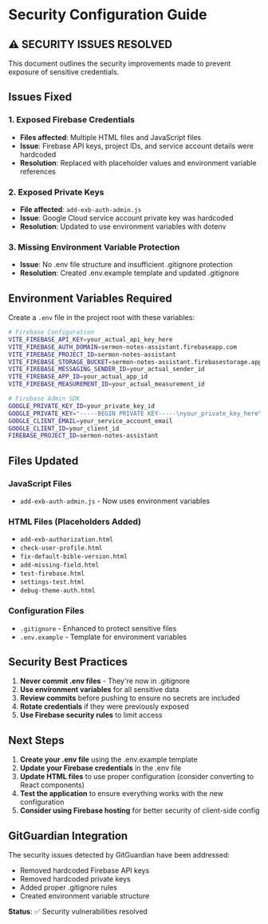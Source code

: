 # Security Configuration Guide

## ⚠️ SECURITY ISSUES RESOLVED

This document outlines the security improvements made to prevent exposure of sensitive credentials.

## Issues Fixed

### 1. Exposed Firebase Credentials
- **Files affected**: Multiple HTML files and JavaScript files
- **Issue**: Firebase API keys, project IDs, and service account details were hardcoded
- **Resolution**: Replaced with placeholder values and environment variable references

### 2. Exposed Private Keys
- **File affected**: `add-exb-auth-admin.js`
- **Issue**: Google Cloud service account private key was hardcoded
- **Resolution**: Updated to use environment variables with dotenv

### 3. Missing Environment Variable Protection
- **Issue**: No .env file structure and insufficient .gitignore protection
- **Resolution**: Created .env.example template and updated .gitignore

## Environment Variables Required

Create a `.env` file in the project root with these variables:

```bash
# Firebase Configuration
VITE_FIREBASE_API_KEY=your_actual_api_key_here
VITE_FIREBASE_AUTH_DOMAIN=sermon-notes-assistant.firebaseapp.com
VITE_FIREBASE_PROJECT_ID=sermon-notes-assistant
VITE_FIREBASE_STORAGE_BUCKET=sermon-notes-assistant.firebasestorage.app
VITE_FIREBASE_MESSAGING_SENDER_ID=your_actual_sender_id
VITE_FIREBASE_APP_ID=your_actual_app_id
VITE_FIREBASE_MEASUREMENT_ID=your_actual_measurement_id

# Firebase Admin SDK
GOOGLE_PRIVATE_KEY_ID=your_private_key_id
GOOGLE_PRIVATE_KEY="-----BEGIN PRIVATE KEY-----\nyour_private_key_here\n-----END PRIVATE KEY-----"
GOOGLE_CLIENT_EMAIL=your_service_account_email
GOOGLE_CLIENT_ID=your_client_id
FIREBASE_PROJECT_ID=sermon-notes-assistant
```

## Files Updated

### JavaScript Files
- `add-exb-auth-admin.js` - Now uses environment variables

### HTML Files (Placeholders Added)
- `add-exb-authorization.html`
- `check-user-profile.html`
- `fix-default-bible-version.html`
- `add-missing-field.html`
- `test-firebase.html`
- `settings-test.html`
- `debug-theme-auth.html`

### Configuration Files
- `.gitignore` - Enhanced to protect sensitive files
- `.env.example` - Template for environment variables

## Security Best Practices

1. **Never commit .env files** - They're now in .gitignore
2. **Use environment variables** for all sensitive data
3. **Review commits** before pushing to ensure no secrets are included
4. **Rotate credentials** if they were previously exposed
5. **Use Firebase security rules** to limit access

## Next Steps

1. **Create your .env file** using the .env.example template
2. **Update your Firebase credentials** in the .env file
3. **Update HTML files** to use proper configuration (consider converting to React components)
4. **Test the application** to ensure everything works with the new configuration
5. **Consider using Firebase hosting** for better security of client-side config

## GitGuardian Integration

The security issues detected by GitGuardian have been addressed:
- Removed hardcoded Firebase API keys
- Removed hardcoded private keys
- Added proper .gitignore rules
- Created environment variable structure

**Status**: ✅ Security vulnerabilities resolved
